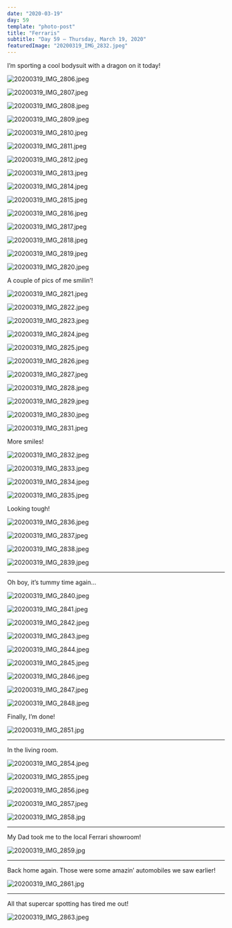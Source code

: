 ```yaml
---
date: "2020-03-19"
day: 59
template: "photo-post"
title: "Ferraris"
subtitle: "Day 59 – Thursday, March 19, 2020"
featuredImage: "20200319_IMG_2832.jpeg"
---
```


I’m sporting a cool bodysuit with a dragon on it today!

![20200319_IMG_2806.jpeg](20200319_IMG_2806.jpeg)

![20200319_IMG_2807.jpeg](20200319_IMG_2807.jpeg)

![20200319_IMG_2808.jpeg](20200319_IMG_2808.jpeg)

![20200319_IMG_2809.jpeg](20200319_IMG_2809.jpeg)

![20200319_IMG_2810.jpeg](20200319_IMG_2810.jpeg)

![20200319_IMG_2811.jpeg](20200319_IMG_2811.jpeg)

![20200319_IMG_2812.jpeg](20200319_IMG_2812.jpeg)

![20200319_IMG_2813.jpeg](20200319_IMG_2813.jpeg)

![20200319_IMG_2814.jpeg](20200319_IMG_2814.jpeg)

![20200319_IMG_2815.jpeg](20200319_IMG_2815.jpeg)

![20200319_IMG_2816.jpeg](20200319_IMG_2816.jpeg)

![20200319_IMG_2817.jpeg](20200319_IMG_2817.jpeg)

![20200319_IMG_2818.jpeg](20200319_IMG_2818.jpeg)

![20200319_IMG_2819.jpeg](20200319_IMG_2819.jpeg)

![20200319_IMG_2820.jpeg](20200319_IMG_2820.jpeg)

A couple of pics of me smilin’!

![20200319_IMG_2821.jpeg](20200319_IMG_2821.jpeg)

![20200319_IMG_2822.jpeg](20200319_IMG_2822.jpeg)

![20200319_IMG_2823.jpeg](20200319_IMG_2823.jpeg)

![20200319_IMG_2824.jpeg](20200319_IMG_2824.jpeg)

![20200319_IMG_2825.jpeg](20200319_IMG_2825.jpeg)

![20200319_IMG_2826.jpeg](20200319_IMG_2826.jpeg)

![20200319_IMG_2827.jpeg](20200319_IMG_2827.jpeg)

![20200319_IMG_2828.jpeg](20200319_IMG_2828.jpeg)

![20200319_IMG_2829.jpeg](20200319_IMG_2829.jpeg)

![20200319_IMG_2830.jpeg](20200319_IMG_2830.jpeg)

![20200319_IMG_2831.jpeg](20200319_IMG_2831.jpeg)

More smiles!

![20200319_IMG_2832.jpeg](20200319_IMG_2832.jpeg)

![20200319_IMG_2833.jpeg](20200319_IMG_2833.jpeg)

![20200319_IMG_2834.jpeg](20200319_IMG_2834.jpeg)

![20200319_IMG_2835.jpeg](20200319_IMG_2835.jpeg)

Looking tough!

![20200319_IMG_2836.jpeg](20200319_IMG_2836.jpeg)

![20200319_IMG_2837.jpeg](20200319_IMG_2837.jpeg)

![20200319_IMG_2838.jpeg](20200319_IMG_2838.jpeg)

![20200319_IMG_2839.jpeg](20200319_IMG_2839.jpeg)

<hr />

Oh boy, it’s tummy time again...

![20200319_IMG_2840.jpeg](20200319_IMG_2840.jpeg)

![20200319_IMG_2841.jpeg](20200319_IMG_2841.jpeg)

![20200319_IMG_2842.jpeg](20200319_IMG_2842.jpeg)

![20200319_IMG_2843.jpeg](20200319_IMG_2843.jpeg)

![20200319_IMG_2844.jpeg](20200319_IMG_2844.jpeg)

![20200319_IMG_2845.jpeg](20200319_IMG_2845.jpeg)

![20200319_IMG_2846.jpeg](20200319_IMG_2846.jpeg)

![20200319_IMG_2847.jpeg](20200319_IMG_2847.jpeg)

![20200319_IMG_2848.jpeg](20200319_IMG_2848.jpeg)

Finally, I’m done!

![20200319_IMG_2851.jpg](20200319_IMG_2851.jpg)

<hr />

In the living room.

![20200319_IMG_2854.jpeg](20200319_IMG_2854.jpeg)

![20200319_IMG_2855.jpeg](20200319_IMG_2855.jpeg)

![20200319_IMG_2856.jpeg](20200319_IMG_2856.jpeg)

![20200319_IMG_2857.jpeg](20200319_IMG_2857.jpeg)

![20200319_IMG_2858.jpg](20200319_IMG_2858.jpg)

<hr />

My Dad took me to the local Ferrari showroom!

![20200319_IMG_2859.jpg](20200319_IMG_2859.jpg)

<hr />

Back home again. Those were some amazin’ automobiles we saw earlier!

![20200319_IMG_2861.jpg](20200319_IMG_2861.jpg)

<hr />

All that supercar spotting has tired me out!

![20200319_IMG_2863.jpeg](20200319_IMG_2863.jpeg)
